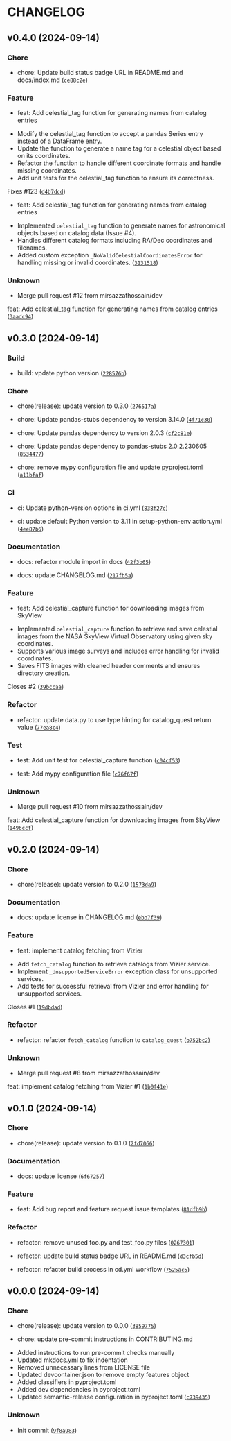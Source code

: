 # CHANGELOG

## v0.4.0 (2024-09-14)

### Chore

* chore: Update build status badge URL in README.md and docs/index.md ([`ce88c2e`](https://github.com/mirsazzathossain/radio-galaxy-classifier/commit/ce88c2e169ec227296c23593a61fcb0862b1c8af))

### Feature

* feat: Add celestial_tag function for generating names from catalog entries

- Modify the celestial_tag function to accept a pandas Series entry instead of a DataFrame entry.
- Update the function to generate a name tag for a celestial object based on its coordinates.
- Refactor the function to handle different coordinate formats and handle missing coordinates.
- Add unit tests for the celestial_tag function to ensure its correctness.

Fixes #123 ([`d4b7dcd`](https://github.com/mirsazzathossain/radio-galaxy-classifier/commit/d4b7dcde2cb39e703056ef9c257a807095858f9b))

* feat: Add celestial_tag function for generating names from catalog entries

- Implemented `celestial_tag` function to generate names for astronomical objects based on catalog data (Issue #4).
- Handles different catalog formats including RA/Dec coordinates and filenames.
- Added custom exception `_NoValidCelestialCoordinatesError` for handling missing or invalid coordinates. ([`3131518`](https://github.com/mirsazzathossain/radio-galaxy-classifier/commit/313151816534ae77e4fb1dec159542e13787e24d))

### Unknown

* Merge pull request #12 from mirsazzathossain/dev

feat: Add celestial_tag function for generating names from catalog entries ([`3aadc94`](https://github.com/mirsazzathossain/radio-galaxy-classifier/commit/3aadc94d5a330680d97ab0e9e62eabe30b44e05d))

## v0.3.0 (2024-09-14)

### Build

* build: vpdate python version ([`228576b`](https://github.com/mirsazzathossain/radio-galaxy-classifier/commit/228576b19d9ec3b61cbcebe4c365656329dd362b))

### Chore

* chore(release): update version to 0.3.0 ([`276517a`](https://github.com/mirsazzathossain/radio-galaxy-classifier/commit/276517aa3ff869187dd26a94af107024f1e23da5))

* chore: Update pandas-stubs dependency to version 3.14.0 ([`4f71c30`](https://github.com/mirsazzathossain/radio-galaxy-classifier/commit/4f71c302ab8bd3f63514acc54c7c4d7fd7395b1c))

* chore: Update pandas dependency to version 2.0.3 ([`cf2c81e`](https://github.com/mirsazzathossain/radio-galaxy-classifier/commit/cf2c81ebe5536eafedd05c58a0ef5f035e2b91d4))

* chore: Update pandas dependency to pandas-stubs 2.0.2.230605 ([`8534477`](https://github.com/mirsazzathossain/radio-galaxy-classifier/commit/85344774b9f2ce7e7a36bb63525d0cfa78f82074))

* chore: remove mypy configuration file and update pyproject.toml ([`a11bfaf`](https://github.com/mirsazzathossain/radio-galaxy-classifier/commit/a11bfaf680f751431069251c109f856ebcabe778))

### Ci

* ci: Update python-version options in ci.yml ([`838f27c`](https://github.com/mirsazzathossain/radio-galaxy-classifier/commit/838f27cf85b9aef31afbf3f485e9cc5289b0d994))

* ci: update default Python version to 3.11 in setup-python-env action.yml ([`4ee87b6`](https://github.com/mirsazzathossain/radio-galaxy-classifier/commit/4ee87b65b5e8d650ea2d4b745c2602549e5c9578))

### Documentation

* docs: refactor module import in docs ([`42f3b65`](https://github.com/mirsazzathossain/radio-galaxy-classifier/commit/42f3b65463a09147157363a626c25d0ca6466197))

* docs: update CHANGELOG.md ([`217fb5a`](https://github.com/mirsazzathossain/radio-galaxy-classifier/commit/217fb5acf400880bf1a15a9d2ca7cb336fcd0ef5))

### Feature

* feat: Add celestial_capture function for downloading images from SkyView

- Implemented `celestial_capture` function to retrieve and save celestial images from the NASA SkyView Virtual Observatory using given sky coordinates.
- Supports various image surveys and includes error handling for invalid coordinates.
- Saves FITS images with cleaned header comments and ensures directory creation.

Closes #2 ([`39bccaa`](https://github.com/mirsazzathossain/radio-galaxy-classifier/commit/39bccaaacb183aef9b4e049d5dc6c601cd816057))

### Refactor

* refactor: update data.py to use type hinting for catalog_quest return value ([`77ea8c4`](https://github.com/mirsazzathossain/radio-galaxy-classifier/commit/77ea8c46cfb8a88a5608b937faba42b4c9f111cf))

### Test

* test: Add unit test for celestial_capture function ([`c04cf53`](https://github.com/mirsazzathossain/radio-galaxy-classifier/commit/c04cf5357e5e06dddb822b00597fa1165f84f9df))

* test: Add mypy configuration file ([`c76f67f`](https://github.com/mirsazzathossain/radio-galaxy-classifier/commit/c76f67f8769f7945f5bdea780957086312fb7fe7))

### Unknown

* Merge pull request #10 from mirsazzathossain/dev

feat: Add celestial_capture function for downloading images from SkyView ([`1496ccf`](https://github.com/mirsazzathossain/radio-galaxy-classifier/commit/1496ccf3060dd0a4ddf8229a186db222b5d16117))

## v0.2.0 (2024-09-14)

### Chore

* chore(release): update version to 0.2.0 ([`1573da9`](https://github.com/mirsazzathossain/radio-galaxy-classifier/commit/1573da9e5b08326c5c62feb29403aa20382ac700))

### Documentation

* docs: update license in CHANGELOG.md ([`ebb7f39`](https://github.com/mirsazzathossain/radio-galaxy-classifier/commit/ebb7f3950cd8cf340e8d78e3e6ee0d2135f10023))

### Feature

* feat: implement catalog fetching from Vizier

- Add `fetch_catalog` function to retrieve catalogs from Vizier service.
- Implement `_UnsupportedServiceError` exception class for unsupported services.
- Add tests for successful retrieval from Vizier and error handling for unsupported services.

Closes #1 ([`19dbdad`](https://github.com/mirsazzathossain/radio-galaxy-classifier/commit/19dbdada32defef0893a79be43408140dbe59438))

### Refactor

* refactor: refactor `fetch_catalog` function to `catalog_quest` ([`b752bc2`](https://github.com/mirsazzathossain/radio-galaxy-classifier/commit/b752bc2c453154381cbc2bbbccec1c1b853cbeac))

### Unknown

* Merge pull request #8 from mirsazzathossain/dev

feat: implement catalog fetching from Vizier #1 ([`1b0f41e`](https://github.com/mirsazzathossain/radio-galaxy-classifier/commit/1b0f41ef0f2129d65c31710b7386fc9fb66d4b0a))

## v0.1.0 (2024-09-14)

### Chore

* chore(release): update version to 0.1.0 ([`2fd7066`](https://github.com/mirsazzathossain/radio-galaxy-classifier/commit/2fd7066b52c3d3d8248be042d420663c1024095b))

### Documentation

* docs: update license ([`6f67257`](https://github.com/mirsazzathossain/radio-galaxy-classifier/commit/6f67257a4527d5882f5c1acf3482358e1a535021))

### Feature

* feat: Add bug report and feature request issue templates ([`81dfb9b`](https://github.com/mirsazzathossain/radio-galaxy-classifier/commit/81dfb9bbd2568a8ac9ff7235d7163cf17fe32993))

### Refactor

* refactor: remove unused foo.py and test_foo.py files ([`0267301`](https://github.com/mirsazzathossain/radio-galaxy-classifier/commit/026730149289a50c4e06115cd498dae059456b78))

* refactor: update build status badge URL in README.md ([`d3cfb5d`](https://github.com/mirsazzathossain/radio-galaxy-classifier/commit/d3cfb5df6fa9fe75dcbff53e5dca9b7f6b659079))

* refactor: refactor build process in cd.yml workflow ([`7525ac5`](https://github.com/mirsazzathossain/radio-galaxy-classifier/commit/7525ac595dff64d35a9cdb9d9b48e98ccf57981e))

## v0.0.0 (2024-09-14)

### Chore

* chore(release): update version to 0.0.0 ([`3859775`](https://github.com/mirsazzathossain/radio-galaxy-classifier/commit/38597753b89c0b6b78c7b456deb0cc7728039c3e))

* chore: update pre-commit instructions in CONTRIBUTING.md

- Added instructions to run pre-commit checks manually
- Updated mkdocs.yml to fix indentation
- Removed unnecessary lines from LICENSE file
- Updated devcontainer.json to remove empty features object
- Added classifiers in pyproject.toml
- Added dev dependencies in pyproject.toml
- Updated semantic-release configuration in pyproject.toml ([`c739435`](https://github.com/mirsazzathossain/radio-galaxy-classifier/commit/c7394356962540a91355550c5262552f4c2f1a77))

### Unknown

* Init commit ([`9f8a983`](https://github.com/mirsazzathossain/radio-galaxy-classifier/commit/9f8a983680c581346f6c4822f8ee4b2123e86519))
